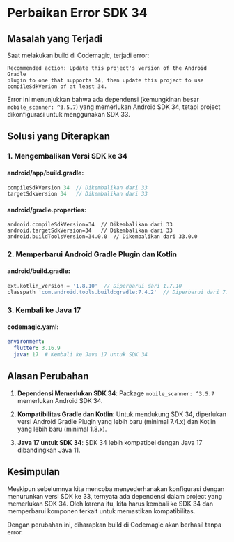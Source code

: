 # Perbaikan Error SDK 34

## Masalah yang Terjadi

Saat melakukan build di Codemagic, terjadi error:

```
Recommended action: Update this project's version of the Android Gradle
plugin to one that supports 34, then update this project to use
compileSdkVerion of at least 34.
```

Error ini menunjukkan bahwa ada dependensi (kemungkinan besar `mobile_scanner: ^3.5.7`) yang memerlukan Android SDK 34, tetapi project dikonfigurasi untuk menggunakan SDK 33.

## Solusi yang Diterapkan

### 1. Mengembalikan Versi SDK ke 34

#### android/app/build.gradle:
```gradle
compileSdkVersion 34  // Dikembalikan dari 33
targetSdkVersion 34   // Dikembalikan dari 33
```

#### android/gradle.properties:
```properties
android.compileSdkVersion=34  // Dikembalikan dari 33
android.targetSdkVersion=34   // Dikembalikan dari 33
android.buildToolsVersion=34.0.0  // Dikembalikan dari 33.0.0
```

### 2. Memperbarui Android Gradle Plugin dan Kotlin

#### android/build.gradle:
```gradle
ext.kotlin_version = '1.8.10'  // Diperbarui dari 1.7.10
classpath 'com.android.tools.build:gradle:7.4.2'  // Diperbarui dari 7.3.1
```

### 3. Kembali ke Java 17

#### codemagic.yaml:
```yaml
environment:
  flutter: 3.16.9
  java: 17  # Kembali ke Java 17 untuk SDK 34
```

## Alasan Perubahan

1. **Dependensi Memerlukan SDK 34**: Package `mobile_scanner: ^3.5.7` memerlukan Android SDK 34.

2. **Kompatibilitas Gradle dan Kotlin**: Untuk mendukung SDK 34, diperlukan versi Android Gradle Plugin yang lebih baru (minimal 7.4.x) dan Kotlin yang lebih baru (minimal 1.8.x).

3. **Java 17 untuk SDK 34**: SDK 34 lebih kompatibel dengan Java 17 dibandingkan Java 11.

## Kesimpulan

Meskipun sebelumnya kita mencoba menyederhanakan konfigurasi dengan menurunkan versi SDK ke 33, ternyata ada dependensi dalam project yang memerlukan SDK 34. Oleh karena itu, kita harus kembali ke SDK 34 dan memperbarui komponen terkait untuk memastikan kompatibilitas.

Dengan perubahan ini, diharapkan build di Codemagic akan berhasil tanpa error. 